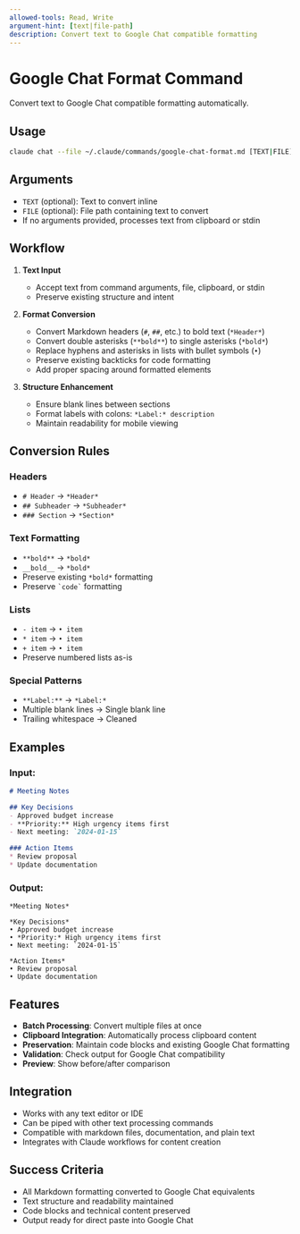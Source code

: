 ```yaml
---
allowed-tools: Read, Write
argument-hint: [text|file-path]
description: Convert text to Google Chat compatible formatting
---
```


# Google Chat Format Command

Convert text to Google Chat compatible formatting automatically.

## Usage
```bash
claude chat --file ~/.claude/commands/google-chat-format.md [TEXT|FILE]
```

## Arguments
- `TEXT` (optional): Text to convert inline
- `FILE` (optional): File path containing text to convert
- If no arguments provided, processes text from clipboard or stdin

## Workflow

1. **Text Input**
   - Accept text from command arguments, file, clipboard, or stdin
   - Preserve existing structure and intent

2. **Format Conversion**
   - Convert Markdown headers (`#`, `##`, etc.) to bold text (`*Header*`)
   - Convert double asterisks (`**bold**`) to single asterisks (`*bold*`)
   - Replace hyphens and asterisks in lists with bullet symbols (`•`)
   - Preserve existing backticks for code formatting
   - Add proper spacing around formatted elements

3. **Structure Enhancement**
   - Ensure blank lines between sections
   - Format labels with colons: `*Label:* description`
   - Maintain readability for mobile viewing

## Conversion Rules

### Headers
- `# Header` → `*Header*`
- `## Subheader` → `*Subheader*`
- `### Section` → `*Section*`

### Text Formatting
- `**bold**` → `*bold*`
- `__bold__` → `*bold*`
- Preserve existing `*bold*` formatting
- Preserve `` `code` `` formatting

### Lists
- `- item` → `• item`
- `* item` → `• item`
- `+ item` → `• item`
- Preserve numbered lists as-is

### Special Patterns
- `**Label:**` → `*Label:*`
- Multiple blank lines → Single blank line
- Trailing whitespace → Cleaned

## Examples

### Input:
```markdown
# Meeting Notes

## Key Decisions
- Approved budget increase
- **Priority:** High urgency items first
- Next meeting: `2024-01-15`

### Action Items
* Review proposal
* Update documentation
```

### Output:
```
*Meeting Notes*

*Key Decisions*
• Approved budget increase
• *Priority:* High urgency items first
• Next meeting: `2024-01-15`

*Action Items*
• Review proposal
• Update documentation
```

## Features

- **Batch Processing**: Convert multiple files at once
- **Clipboard Integration**: Automatically process clipboard content
- **Preservation**: Maintain code blocks and existing Google Chat formatting
- **Validation**: Check output for Google Chat compatibility
- **Preview**: Show before/after comparison

## Integration

- Works with any text editor or IDE
- Can be piped with other text processing commands
- Compatible with markdown files, documentation, and plain text
- Integrates with Claude workflows for content creation

## Success Criteria
- All Markdown formatting converted to Google Chat equivalents
- Text structure and readability maintained
- Code blocks and technical content preserved
- Output ready for direct paste into Google Chat
